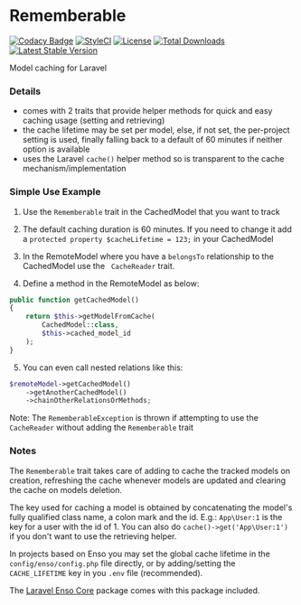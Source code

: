 # Rememberable
[![Codacy Badge](https://api.codacy.com/project/badge/Grade/2eba208ec82d485786715915ec75f8bf)](https://www.codacy.com/app/laravel-enso/Rememberable?utm_source=github.com&amp;utm_medium=referral&amp;utm_content=laravel-enso/Rememberable&amp;utm_campaign=Badge_Grade)
[![StyleCI](https://styleci.io/repos/90758167/shield?branch=master)](https://styleci.io/repos/90758167)
[![License](https://poser.pugx.org/laravel-enso/rememberable/license)](https://packagist.org/packages/laravel-enso/rememberable)
[![Total Downloads](https://poser.pugx.org/laravel-enso/rememberable/downloads)](https://packagist.org/packages/laravel-enso/rememberable)
[![Latest Stable Version](https://poser.pugx.org/laravel-enso/rememberable/version)](https://packagist.org/packages/laravel-enso/rememberable)

Model caching for Laravel

### Details

- comes with 2 traits that provide helper methods for quick and easy caching usage (setting and retrieving)
- the cache lifetime may be set per model, else, if not set, the per-project setting is used, finally falling back to a default of 60 minutes if neither option is available
- uses the Laravel `cache()` helper method so is transparent to the cache mechanism/implementation

### Simple Use Example

1. Use the `Rememberable` trait in the CachedModel that you want to track

2. The default caching duration is 60 minutes. If you need to change it add a `protected property $cacheLifetime = 123;` in your CachedModel

3. In the RemoteModel where you have a `belongsTo` relationship to the CachedModel use the ` CacheReader` trait.

4. Define a method in the RemoteModel as below:

```php
public function getCachedModel()
{
    return $this->getModelFromCache(
        CachedModel::class,
        $this->cached_model_id
    );
}
```

5. You can even call nested relations like this:

```php
$remoteModel->getCachedModel()
    ->getAnotherCachedModel()
    ->chainOtherRelationsOrMethods;
```

Note: The `RememberableException` is thrown if attempting to use the `CacheReader` without adding the `Rememberable` trait 

### Notes

The `Rememberable` trait takes care of adding to cache the tracked models on creation, refreshing the cache whenever models are updated and clearing the cache on models deletion.

The key used for caching a model is obtained by concatenating the model's fully qualified class name, a colon mark and the id. E.g.: `App\User:1` is the key for a user with the id of 1. You can also do `cache()->get('App\User:1')` if you don't want to use the retrieving helper.

In projects based on Enso you may set the global cache lifetime in the `config/enso/config.php` file directly, or
by adding/setting the `CACHE_LIFETIME` key in you `.env` file (recommended).

The [Laravel Enso Core](https://github.com/laravel-enso/Core) package comes with this package included.
